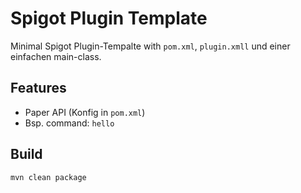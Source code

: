 # Spigot Plugin Template

Minimal Spigot Plugin-Tempalte with `pom.xml`, `plugin.xmll` und einer einfachen main-class.

## Features
- Paper API (Konfig in `pom.xml`)
- Bsp. command: `hello`

## Build
```bash
mvn clean package
